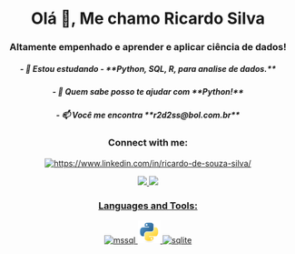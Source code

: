  
<h1 align="center">Olá 👋, Me chamo Ricardo Silva</h1> 
<h3 align="center">Altamente empenhado e aprender e aplicar ciência de dados!</h3>

<h5 align="center">- 🌱 Estou estudando - **Python, SQL, R, para analise de dados.**</h5>

<h5 align="center">- 💬 Quem sabe posso te ajudar com **Python!**</h5>

<h5 align="center">- 📫 Você me encontra **r2d2ss@bol.com.br**</h5>

<h3 align="center">Connect with me:</h3>
<p align="center">
<a href="https://www.linkedin.com/in/ricardo-de-souza-silva/" target="blank"><img align="center" src="https://raw.githubusercontent.com/rahuldkjain/github-profile-readme-generator/master/src/images/icons/Social/linked-in-alt.svg" alt="https://www.linkedin.com/in/ricardo-de-souza-silva/" height="30" width="40" /></a>
</p>

<div align="center">
  <a href="https://github.com/Cabletkill">
  <img height="150em" src="https://github-readme-stats.vercel.app/api?username=Cabletkill&show_icons=true&theme=dracula&include_all_commits=true&count_private=true"/>
  <img height="150em" src="https://github-readme-stats.vercel.app/api/top-langs/?username=Cabletkill&layout=compact&langs_count=7&theme=dracula"/>
</div>

 
  <h3 align="center">Languages and Tools:</h3>
  <p align="center"> <a href="https://www.microsoft.com/en-us/sql-server" target="_blank" rel="noreferrer"> <img src="https://www.svgrepo.com/show/303229/microsoft-sql-server-logo.svg" alt="mssql" width="40" height="40"/> </a> <a href="https://www.python.org" target="_blank" rel="noreferrer"> <img src="https://raw.githubusercontent.com/devicons/devicon/master/icons/python/python-original.svg" alt="python" width="40" height="40"/> </a> <a href="https://www.sqlite.org/" target="_blank" rel="noreferrer"> <img src="https://www.vectorlogo.zone/logos/sqlite/sqlite-icon.svg" alt="sqlite" width="40" height="40"/> </a> </p>
 
 
